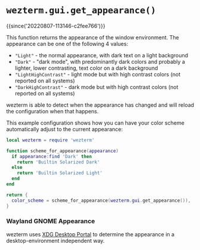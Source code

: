 # `wezterm.gui.get_appearance()`

{{since('20220807-113146-c2fee766')}}

This function returns the appearance of the window environment.  The appearance
can be one of the following 4 values:

* `"Light"` - the normal appearance, with dark text on a light background
* `"Dark"` - "dark mode", with predominantly dark colors and probably a lighter, lower contrasting, text color on a dark background
* `"LightHighContrast"` - light mode but with high contrast colors (not reported on all systems)
* `"DarkHighContrast"` - dark mode but with high contrast colors (not reported on all systems)

wezterm is able to detect when the appearance has changed and will reload the
configuration when that happens.

This example configuration shows how you can have your color scheme
automatically adjust to the current appearance:

```lua
local wezterm = require 'wezterm'

function scheme_for_appearance(appearance)
  if appearance:find 'Dark' then
    return 'Builtin Solarized Dark'
  else
    return 'Builtin Solarized Light'
  end
end

return {
  color_scheme = scheme_for_appearance(wezterm.gui.get_appearance()),
}
```

### Wayland GNOME Appearance

wezterm uses [XDG Desktop
Portal](https://flatpak.github.io/xdg-desktop-portal/) to determine the
appearance in a desktop-environment independent way.

